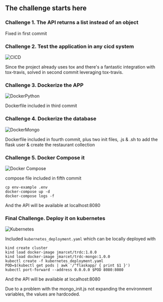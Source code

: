 ## The challenge starts here

### Challenge 1. The API returns a list instead of an object

Fixed in first commit

### Challenge 2. Test the application in any cicd system

![CICD](./assets/cicd.logo.jpg)

Since the project already uses tox and there's a fantastic integration with tox-travis,
solved in second commit leveraging tox-travis.

### Challenge 3. Dockerize the APP

![DockerPython](./assets/docker.python.png)

Dockerfile included in third commit

### Challenge 4. Dockerize the database

![DockerMongo](./assets/docker.mongo.png)

Dockerfile included in fourth commit, plus two init files, .js & .sh to add the flask user & create the restaurant collection

### Challenge 5. Docker Compose it

![Docker Compose](./assets/docker.compose.logo.png)

compose file included in fifth commit

```
cp env-example .env
docker-compose up -d
docker-compose logs -f
```

And the API will be available at localhost:8080

### Final Challenge. Deploy it on kubernetes

![Kubernetes](./assets/kubernetes.logo.png)

Included `kubernetes_deployment.yaml` which can be locally deployed with

```
kind create cluster
kind load docker-image jmarcet/trdc:1.0.0
kind load docker-image jmarcet/trdc-mongo:1.0.0
kubectl create -f kubernetes_deployment.yaml
POD=$(kubectl get pods | awk '/^flaskapp/ { print $1 }')
kubectl port-forward --address 0.0.0.0 $POD 8080:8080
```

And the API will be available at localhost:8080

Due to a problem with the mongo_init.js not expanding the environment variables, the values are hardcoded.
